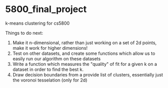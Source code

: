# 5800_final_project
k-means clustering for cs5800


Things to do next:

1. Make it n-dimensional, rather than just working on a set of 2d points, make it work for higher dimensions! 
2. Test on other datasets, and create some functions which allow us to easily run our algorithm on these datasets
3. Write a function which measures the "quality" of fit for a given k on a dataset in order to find the best k. 
4. Draw decision boundaries from a provide list of clusters, essentially just the voronoi tesselation (only for 2d)


